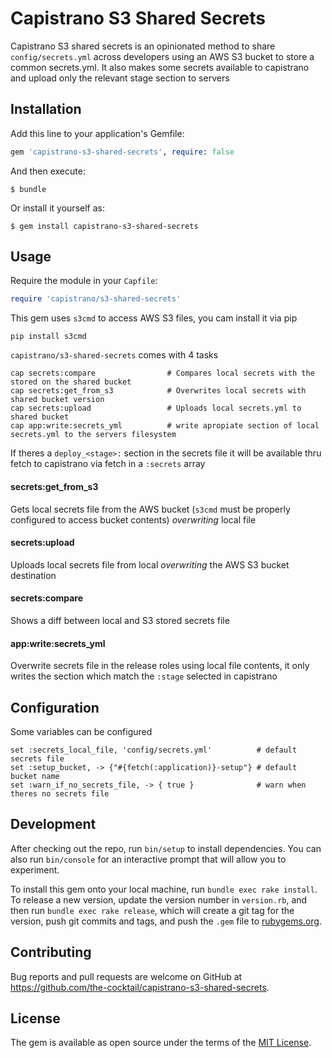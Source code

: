 # Capistrano S3 Shared Secrets

Capistrano S3 shared secrets is an opinionated method to share `config/secrets.yml` across developers
using an AWS S3 bucket to store a common secrets.yml. It also makes some secrets available to capistrano
and upload only the relevant stage section to servers

## Installation

Add this line to your application's Gemfile:

```ruby
gem 'capistrano-s3-shared-secrets', require: false
```

And then execute:

    $ bundle

Or install it yourself as:

    $ gem install capistrano-s3-shared-secrets

## Usage

Require the module in your `Capfile`:

```ruby
require 'capistrano/s3-shared-secrets'
```

This gem uses `s3cmd` to access AWS S3 files, you cam install it via pip

```
pip install s3cmd
```

`capistrano/s3-shared-secrets` comes with 4 tasks

```
cap secrets:compare                # Compares local secrets with the stored on the shared bucket
cap secrets:get_from_s3            # Overwrites local secrets with shared bucket version
cap secrets:upload                 # Uploads local secrets.yml to shared bucket
cap app:write:secrets_yml          # write apropiate section of local secrets.yml to the servers filesystem
```

If theres a `deploy_<stage>:` section in the secrets file it will be available thru fetch to capistrano via fetch in a `:secrets` array

#### secrets:get_from_s3

Gets local secrets file from the AWS bucket (`s3cmd` must be properly configured to access bucket contents) *overwriting* local file

#### secrets:upload

Uploads local secrets file from local *overwriting* the AWS S3 bucket destination

#### secrets:compare

Shows a diff between local and S3 stored secrets file

#### app:write:secrets_yml

Overwrite secrets file in the release roles using local file contents, it only writes the section which match the `:stage` selected in capistrano

## Configuration

Some variables can be configured

```
set :secrets_local_file, 'config/secrets.yml'          # default secrets file
set :setup_bucket, -> {"#{fetch(:application)}-setup"} # default bucket name
set :warn_if_no_secrets_file, -> { true }              # warn when theres no secrets file
```


## Development

After checking out the repo, run `bin/setup` to install dependencies. You can also run `bin/console` for an interactive prompt that will allow you to experiment.

To install this gem onto your local machine, run `bundle exec rake install`. To release a new version, update the version number in `version.rb`, and then run `bundle exec rake release`, which will create a git tag for the version, push git commits and tags, and push the `.gem` file to [rubygems.org](https://rubygems.org).

## Contributing

Bug reports and pull requests are welcome on GitHub at https://github.com/the-cocktail/capistrano-s3-shared-secrets.


## License

The gem is available as open source under the terms of the [MIT License](http://opensource.org/licenses/MIT).

